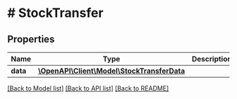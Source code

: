 # # StockTransfer

## Properties

Name | Type | Description | Notes
------------ | ------------- | ------------- | -------------
**data** | [**\OpenAPI\Client\Model\StockTransferData**](StockTransferData.md) |  |

[[Back to Model list]](../../README.md#models) [[Back to API list]](../../README.md#endpoints) [[Back to README]](../../README.md)
